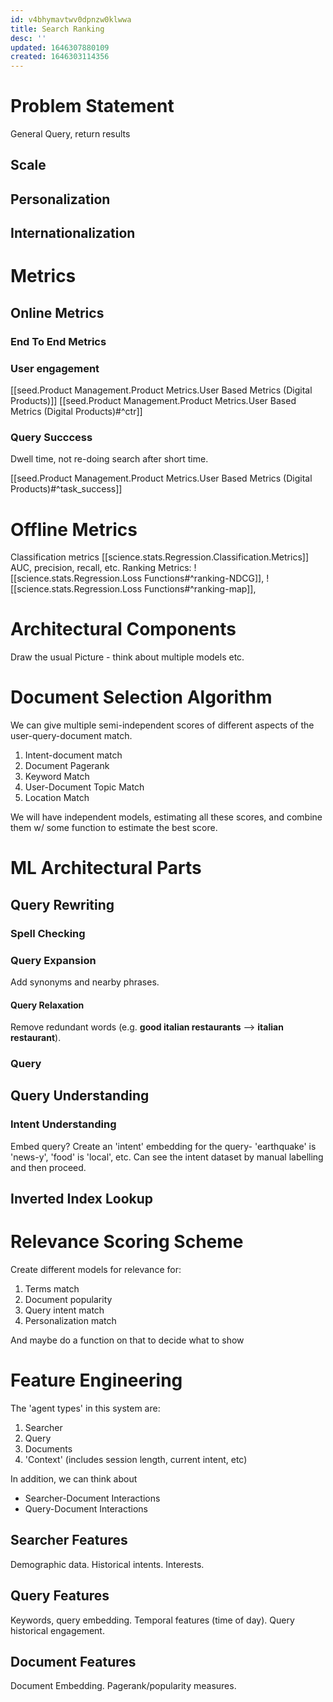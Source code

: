 ```yaml
---
id: v4bhymavtwv0dpnzw0klwwa
title: Search Ranking
desc: ''
updated: 1646307880109
created: 1646303114356
---
```



# Problem Statement

General Query, return results

## Scale 

## Personalization

## Internationalization


# Metrics


## Online Metrics

### End To End Metrics
 ### User engagement
 [[seed.Product Management.Product Metrics.User Based Metrics (Digital Products)]]
 [[seed.Product Management.Product Metrics.User Based Metrics (Digital Products)#^ctr]]
 ### Query Succcess
 Dwell time, not re-doing search after short time.

 [[seed.Product Management.Product Metrics.User Based Metrics (Digital Products)#^task_success]]


 # Offline Metrics
 Classification metrics
 [[science.stats.Regression.Classification.Metrics]]
 AUC, precision, recall, etc.
 Ranking Metrics: 
 ![[science.stats.Regression.Loss Functions#^ranking-NDCG]],
 ![[science.stats.Regression.Loss Functions#^ranking-map]],


 # Architectural Components

 Draw the usual Picture - think about multiple models etc.


# Document Selection Algorithm
 We can give multiple semi-independent scores of different aspects of the user-query-document match.
 1. Intent-document match
 2. Document Pagerank
 3. Keyword Match
 4. User-Document Topic Match
 5. Location Match 

 We will have independent models, estimating all these scores, and combine them w/ some function to estimate the best score.

# ML Architectural Parts

## Query Rewriting
### Spell Checking
### Query Expansion 
Add synonyms and nearby phrases.
#### Query Relaxation
Remove redundant words (e.g. __good italian restaurants__ --> __italian restaurant__).

### Query 
## Query Understanding 

### Intent Understanding
 Embed query?
Create an 'intent' embedding for the query- 'earthquake' is 'news-y', 'food' is 'local', etc.
Can see the intent dataset by manual labelling and then proceed.

## Inverted Index Lookup


##

 


# Relevance Scoring Scheme

Create different models for relevance for:
1. Terms match
2. Document popularity
3. Query intent match
4. Personalization match

And maybe do a function on that to decide what to show


# Feature Engineering

The 'agent types' in this system are:
1. Searcher
2. Query
4. Documents
5. 'Context' (includes session length, current intent, etc)

In addition, we can think about 
* Searcher-Document Interactions
* Query-Document Interactions


## Searcher Features
Demographic data. Historical intents. Interests.

## Query Features 
Keywords, query embedding. Temporal features (time of day).
Query historical engagement.

## Document Features
Document Embedding. Pagerank/popularity measures.



